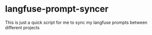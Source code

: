 # langfuse-prompt-syncer
This is just a quick script for me to sync my langfuse prompts between different projects
